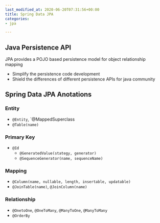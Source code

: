 ```yaml
---
last_modified_at: 2020-06-20T07:31:56+00:00
title: Spring Data JPA
categories:
- jpa

---
```

## Java Persistence API
JPA provides a POJO based persistence model for object relationship mapping
* Simplify the persistence code development
* Shield the differences of different persistence APIs for java community

## Spring Data JPA Anotations
### Entity
* `@Entity`, `@MappedSuperclass
* `@Table(name)`

### Primary Key
* `@Id`
  * `@GeneratedValue(stategy, generator)`
  * `@SequenceGenerator(name, sequenceName)`
  
### Mapping
* `@Column(name, nullable, length, insertable, updatable)`
* `@JoinTable(name)`, `@JoinColumn(name)`

### Relationship
* `@OnetoOne`, `@OneToMany`, `@ManyToOne`, `@ManyToMany`
* `@OrderBy`